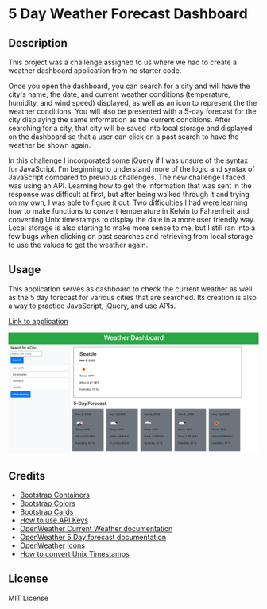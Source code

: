 # 5 Day Weather Forecast Dashboard

## Description
This project was a challenge assigned to us where we had to create a weather dashboard application from no starter code. 

Once you open the dashboard, you can search for a city and will have the city's name, the date, and current weather conditions (temperature, humidity, and wind speed) displayed, as well as an icon to represent the the weather conditions. You will also be presented with a 5-day forecast for the city displaying the same information as the current conditions. After searching for a city, that city will be saved into local storage and displayed on the dashboard so that a user can click on a past search to have the weather be shown again.

In this challenge I incorporated some jQuery if I was unsure of the syntax for JavaScript. I'm beginning to understand more of the logic and syntax of JavaScript compared to previous challenges. The new challenge I faced was using an API. Learning how to get the information that was sent in the response was difficult at first, but after being walked through it and trying on my own, I was able to figure it out. Two difficulties I had were learning how to make functions to convert temperature in Kelvin to Fahrenheit and converting Unix timestamps to display the date in a more user friendly way. Local storage is also starting to make more sense to me, but I still ran into a few bugs when clicking on past searches and retrieving from local storage to use the values to get the weather again.



## Usage
This application serves as dashboard to check the current weather as well as the 5 day forecast for various cities that are searched. Its creation is also a way to practice JavaScript, jQuery, and use APIs.

[Link to application](https://crzn24.github.io/5day-weather-dashboard/)



![Screenshot of weather dashboard](/assets/images/weather-dashboard-screenshot.png)

## Credits
* [Bootstrap Containers](https://getbootstrap.com/docs/5.2/layout/containers/)
* [Bootstrap Colors](https://getbootstrap.com/docs/5.2/customize/color/)
* [Bootstrap Cards](https://getbootstrap.com/docs/4.0/components/card/)
* [How to use API Keys](https://coding-boot-camp.github.io/full-stack/apis/how-to-use-api-keys)
* [OpenWeather Current Weather documentation](https://openweathermap.org/current#one)
* [OpenWeather 5 Day forecast documentation](https://openweathermap.org/forecast5#5days)
* [OpenWeather Icons](https://openweathermap.org/weather-conditions)
* [How to convert Unix Timestamps](https://stackoverflow.com/questions/847185/convert-a-unix-timestamp-to-time-in-javascript)


## License

MIT License
